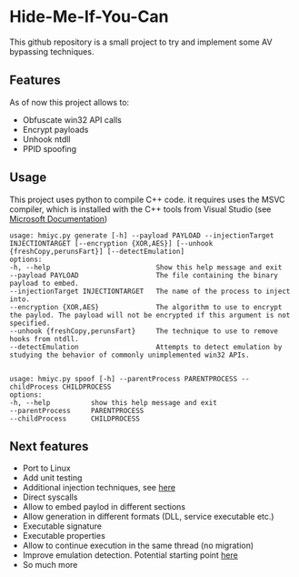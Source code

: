 # Hide-Me-If-You-Can

This github repository is a small project to try and implement some AV bypassing techniques.

## Features

As of now this project allows to:
- Obfuscate win32 API calls
- Encrypt payloads
- Unhook ntdll
- PPID spoofing

## Usage

This project uses python to compile C++ code. it requires uses the MSVC compiler, which is installed with the C++ tools from Visual Studio (see [Microsoft Documentation](https://docs.microsoft.com/en-us/cpp/build/reference/compiler-options?view=msvc-170))

```
usage: hmiyc.py generate [-h] --payload PAYLOAD --injectionTarget INJECTIONTARGET [--encryption {XOR,AES}] [--unhook {freshCopy,perunsFart}] [--detectEmulation]
options:
-h, --help                          Show this help message and exit
--payload PAYLOAD                   The file containing the binary payload to embed.
--injectionTarget INJECTIONTARGET   The name of the process to inject into.
--encryption {XOR,AES}              The algorithm to use to encrypt the paylod. The payload will not be encrypted if this argument is not specified.
--unhook {freshCopy,perunsFart}     The technique to use to remove hooks from ntdll.
--detectEmulation                   Attempts to detect emulation by studying the behavior of commonly unimplemented win32 APIs. 


usage: hmiyc.py spoof [-h] --parentProcess PARENTPROCESS --childProcess CHILDPROCESS
options:
-h, --help          show this help message and exit
--parentProcess     PARENTPROCESS
--childProcess      CHILDPROCESS
```

## Next features

- Port to Linux
- Add unit testing
- Additional injection techniques, see [here](https://www.ired.team/offensive-security/code-injection-process-injection)
- Direct syscalls
- Allow to embed paylod in different sections
- Allow generation in different formats (DLL, service executable etc.)
- Executable signature
- Executable properties
- Allow to continue execution in the same thread (no migration)
- Improve emulation detection. Potential starting point [here](https://reverseengineering.stackexchange.com/questions/2805/detecting-an-emulator-using-the-windows-api)
- So much more